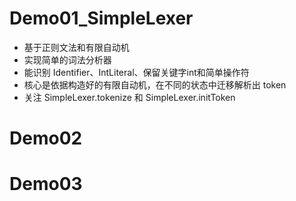 # Demo01_SimpleLexer

- 基于正则文法和有限自动机
- 实现简单的词法分析器
- 能识别 Identifier、IntLiteral、保留关键字int和简单操作符
- 核心是依据构造好的有限自动机，在不同的状态中迁移解析出 token
- 关注 SimpleLexer.tokenize 和 SimpleLexer.initToken

# Demo02

# Demo03

